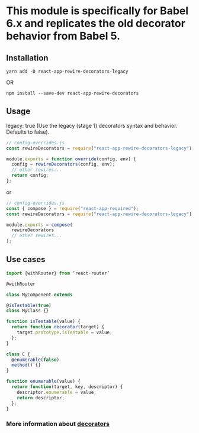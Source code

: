 # This module is specifically for Babel 6.x and replicates the old decorator behavior from Babel 5. 

## Installation

```
yarn add -D react-app-rewire-decorators-legacy
```

OR

```
npm install --save-dev react-app-rewire-decorators
```

## Usage

legacy: true (Use the legacy (stage 1) decorators syntax and behavior. Defaults to false).

```js
// config-overrides.js
const rewireDecorators = require("react-app-rewire-decorators-legacy");

module.exports = function override(config, env) {
  config = rewireDecorators(config, env);
  // other rewires...
  return config;
};
```

or

```js
// config-overrides.js
const { compose } = require("react-app-required");
const rewireDecorators = require("react-app-rewire-decorators-legacy");

module.exports = compose(
  rewireDecorators
  // other rewires...
);
```

## Use cases

```js
import {withRouter} from ‘react-router’

@withRouter

class MyComponent extends
```

```js
@isTestable(true)
class MyClass {}

function isTestable(value) {
  return function decorator(target) {
    target.prototype.isTestable = value;
  };
}
```

```js
class C {
  @enumerable(false)
  method() {}
}

function enumerable(value) {
  return function(target, key, descriptor) {
    descriptor.enumerable = value;
    return descriptor;
  };
}
```

### More information about [decorators](https://cabbageapps.com/fell-love-js-decorators/)
